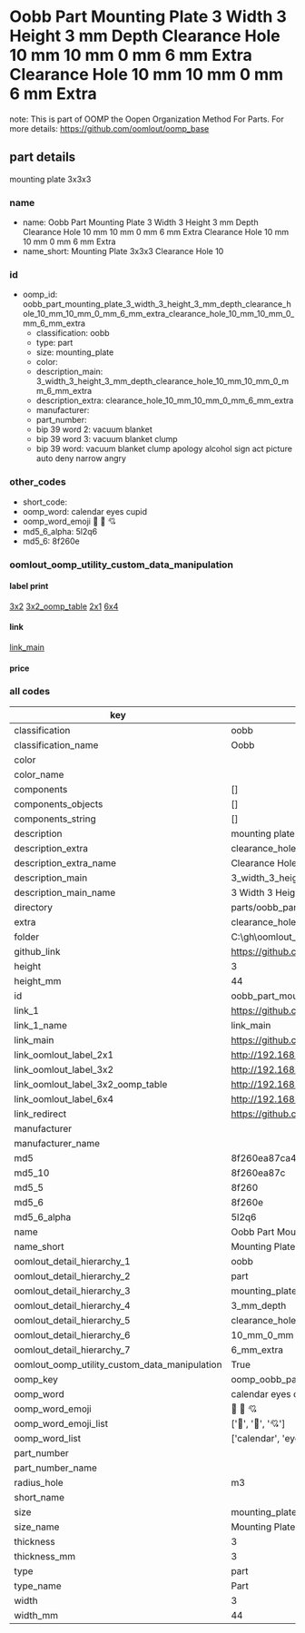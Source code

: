 # Oobb Part Mounting Plate 3 Width 3 Height 3 mm Depth Clearance Hole 10 mm 10 mm 0 mm 6 mm Extra Clearance Hole 10 mm 10 mm 0 mm 6 mm Extra  

note: This is part of OOMP the Oopen Organization Method For Parts. For more details: https://github.com/oomlout/oomp_base

##  part details
  



mounting plate 3x3x3



### name
* name: Oobb Part Mounting Plate 3 Width 3 Height 3 mm Depth Clearance Hole 10 mm 10 mm 0 mm 6 mm Extra Clearance Hole 10 mm 10 mm 0 mm 6 mm Extra
* name_short: Mounting Plate 3x3x3 Clearance Hole 10
### id
* oomp_id: oobb_part_mounting_plate_3_width_3_height_3_mm_depth_clearance_hole_10_mm_10_mm_0_mm_6_mm_extra_clearance_hole_10_mm_10_mm_0_mm_6_mm_extra
  * classification: oobb
  * type: part
  * size: mounting_plate
  * color: 
  * description_main: 3_width_3_height_3_mm_depth_clearance_hole_10_mm_10_mm_0_mm_6_mm_extra
  * description_extra: clearance_hole_10_mm_10_mm_0_mm_6_mm_extra
  * manufacturer: 
  * part_number: 
  * bip 39 word 2: vacuum blanket
  * bip 39 word 3: vacuum blanket clump
  * bip 39 word: vacuum blanket clump apology alcohol sign act picture auto deny narrow angry

### other_codes
* short_code: 
* oomp_word: calendar eyes cupid
* oomp_word_emoji :calendar: :eyes: :cupid:
* md5_6_alpha: 5l2q6
* md5_6: 8f260e






### oomlout_oomp_utility_custom_data_manipulation
#### label print
[3x2](http://192.168.1.245:1112/?label=oomp%205l2q6)
[3x2_oomp_table](http://192.168.1.108:1112/?label=oomp%205l2q6)
[2x1](http://192.168.1.242:1112/?label=oomp%205l2q6)
[6x4](http://192.168.1.55:1112/?label=oomp%205l2q6)    

#### link

[link_main](https://github.com/oomlout/oomlout_oobb_version_4_generated_parts/tree/main/navigation_oomp/oobb/part/mounting_plate/3_width_3_height_3_mm_depth_clearance_hole_10_mm_10_mm_0_mm_6_mm_extra/clearance_hole_10_mm_10_mm_0_mm_6_mm_extra/part)                              

#### price







### all codes 
| key | value |  
| --- | --- |  
| classification | oobb |  
| classification_name | Oobb |  
| color |  |  
| color_name |  |  
| components | [] |  
| components_objects | [] |  
| components_string | [] |  
| description | mounting plate 3x3x3 |  
| description_extra | clearance_hole_10_mm_10_mm_0_mm_6_mm_extra |  
| description_extra_name | Clearance Hole 10 mm 10 mm 0 mm 6 mm Extra |  
| description_main | 3_width_3_height_3_mm_depth_clearance_hole_10_mm_10_mm_0_mm_6_mm_extra |  
| description_main_name | 3 Width 3 Height 3 mm Depth Clearance Hole 10 mm 10 mm 0 mm 6 mm Extra |  
| directory | parts/oobb_part_mounting_plate_3_width_3_height_3_mm_depth_clearance_hole_10_mm_10_mm_0_mm_6_mm_extra_clearance_hole_10_mm_10_mm_0_mm_6_mm_extra |  
| extra | clearance_hole_10_mm_10_mm_0_mm_6_mm |  
| folder | C:\gh\oomlout_oobb_version_4_generated_parts\parts\oobb_part_mounting_plate_3_width_3_height_3_mm_depth_clearance_hole_10_mm_10_mm_0_mm_6_mm_extra_clearance_hole_10_mm_10_mm_0_mm_6_mm_extra |  
| github_link | https://github.com/oomlout/oomlout_oomp_part_src/tree/main/parts/oobb_part_mounting_plate_3_width_3_height_3_mm_depth_clearance_hole_10_mm_10_mm_0_mm_6_mm_extra_clearance_hole_10_mm_10_mm_0_mm_6_mm_extra |  
| height | 3 |  
| height_mm | 44 |  
| id | oobb_part_mounting_plate_3_width_3_height_3_mm_depth_clearance_hole_10_mm_10_mm_0_mm_6_mm_extra_clearance_hole_10_mm_10_mm_0_mm_6_mm_extra |  
| link_1 | https://github.com/oomlout/oomlout_oobb_version_4_generated_parts/tree/main/navigation_oomp/oobb/part/mounting_plate/3_width_3_height_3_mm_depth_clearance_hole_10_mm_10_mm_0_mm_6_mm_extra/clearance_hole_10_mm_10_mm_0_mm_6_mm_extra/part |  
| link_1_name | link_main |  
| link_main | https://github.com/oomlout/oomlout_oobb_version_4_generated_parts/tree/main/navigation_oomp/oobb/part/mounting_plate/3_width_3_height_3_mm_depth_clearance_hole_10_mm_10_mm_0_mm_6_mm_extra/clearance_hole_10_mm_10_mm_0_mm_6_mm_extra/part |  
| link_oomlout_label_2x1 | http://192.168.1.242:1112/?label=oomp%205l2q6 |  
| link_oomlout_label_3x2 | http://192.168.1.245:1112/?label=oomp%205l2q6 |  
| link_oomlout_label_3x2_oomp_table | http://192.168.1.108:1112/?label=oomp%205l2q6 |  
| link_oomlout_label_6x4 | http://192.168.1.55:1112/?label=oomp%205l2q6 |  
| link_redirect | https://github.com/oomlout/oomlout_oobb_version_4_generated_parts/tree/main/parts/oobb_mounting_plate_03_03_03_rh_m3_nm_aliexpress_usb_micro_breakout_01_ex_clearance_hole_10_mm_10_mm_0_mm_6_mm |  
| manufacturer |  |  
| manufacturer_name |  |  
| md5 | 8f260ea87ca4404f210300a65885d784 |  
| md5_10 | 8f260ea87c |  
| md5_5 | 8f260 |  
| md5_6 | 8f260e |  
| md5_6_alpha | 5l2q6 |  
| name | Oobb Part Mounting Plate 3 Width 3 Height 3 mm Depth Clearance Hole 10 mm 10 mm 0 mm 6 mm Extra Clearance Hole 10 mm 10 mm 0 mm 6 mm Extra |  
| name_short | Mounting Plate 3x3x3 Clearance Hole 10 |  
| oomlout_detail_hierarchy_1 | oobb |  
| oomlout_detail_hierarchy_2 | part |  
| oomlout_detail_hierarchy_3 | mounting_plate |  
| oomlout_detail_hierarchy_4 | 3_mm_depth |  
| oomlout_detail_hierarchy_5 | clearance_hole_10_mm |  
| oomlout_detail_hierarchy_6 | 10_mm_0_mm |  
| oomlout_detail_hierarchy_7 | 6_mm_extra |  
| oomlout_oomp_utility_custom_data_manipulation | True |  
| oomp_key | oomp_oobb_part_mounting_plate_3_width_3_height_3_mm_depth_clearance_hole_10_mm_10_mm_0_mm_6_mm_extra_clearance_hole_10_mm_10_mm_0_mm_6_mm_extra |  
| oomp_word | calendar eyes cupid |  
| oomp_word_emoji | :calendar: :eyes: :cupid: |  
| oomp_word_emoji_list | [':calendar:', ':eyes:', ':cupid:'] |  
| oomp_word_list | ['calendar', 'eyes', 'cupid'] |  
| part_number |  |  
| part_number_name |  |  
| radius_hole | m3 |  
| short_name |  |  
| size | mounting_plate |  
| size_name | Mounting Plate |  
| thickness | 3 |  
| thickness_mm | 3 |  
| type | part |  
| type_name | Part |  
| width | 3 |  
| width_mm | 44 |  
